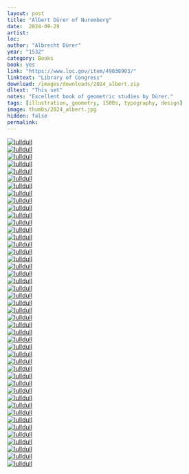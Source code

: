 ```yaml
---
layout: post
title: "Albert Dürer of Nuremberg"
date:  2024-09-29
artist: 
loc: 
author: "Albrecht Dürer"
year: "1532"
category: Books
book: yes
link: "https://www.loc.gov/item/49038903/"
linktext: "Library of Congress"
download: /images/downloads/2024_albert.zip
dltext: "This set"
notes: "Excellent book of geometric studies by Dürer."
tags: [illustration, geometry, 1500s, typography, design]
image: thumbs/2024_albert.jpg
hidden: false
permalink:
---
```


<div class="post_image">
	<a href="{{ site.baseurl }}/images/posts/2024_albert/001.jpg" target="_blank">
	<img src="{{ site.baseurl }}/images/posts/2024_albert/001.jpg" alt="lulldull"></a>
</div>

<div class="post_image">
	<a href="{{ site.baseurl }}/images/posts/2024_albert/002.jpg" target="_blank">
	<img src="{{ site.baseurl }}/images/posts/2024_albert/002.jpg" alt="lulldull"></a>
</div>

<div class="post_image">
	<a href="{{ site.baseurl }}/images/posts/2024_albert/003.jpg" target="_blank">
	<img src="{{ site.baseurl }}/images/posts/2024_albert/003.jpg" alt="lulldull"></a>
</div>

<div class="post_image">
	<a href="{{ site.baseurl }}/images/posts/2024_albert/004.jpg" target="_blank">
	<img src="{{ site.baseurl }}/images/posts/2024_albert/004.jpg" alt="lulldull"></a>
</div>

<div class="post_image">
	<a href="{{ site.baseurl }}/images/posts/2024_albert/005.jpg" target="_blank">
	<img src="{{ site.baseurl }}/images/posts/2024_albert/005.jpg" alt="lulldull"></a>
</div>

<div class="post_image">
	<a href="{{ site.baseurl }}/images/posts/2024_albert/006.jpg" target="_blank">
	<img src="{{ site.baseurl }}/images/posts/2024_albert/006.jpg" alt="lulldull"></a>
</div>

<div class="post_image">
	<a href="{{ site.baseurl }}/images/posts/2024_albert/007.jpg" target="_blank">
	<img src="{{ site.baseurl }}/images/posts/2024_albert/007.jpg" alt="lulldull"></a>
</div>


<div class="post_image">
	<a href="{{ site.baseurl }}/images/posts/2024_albert/008.jpg" target="_blank">
	<img src="{{ site.baseurl }}/images/posts/2024_albert/008.jpg" alt="lulldull"></a>
</div>

<div class="post_image">
	<a href="{{ site.baseurl }}/images/posts/2024_albert/009.jpg" target="_blank">
	<img src="{{ site.baseurl }}/images/posts/2024_albert/009.jpg" alt="lulldull"></a>
</div>

<div class="post_image">
	<a href="{{ site.baseurl }}/images/posts/2024_albert/010.jpg" target="_blank">
	<img src="{{ site.baseurl }}/images/posts/2024_albert/010.jpg" alt="lulldull"></a>
</div>

<div class="post_image">
	<a href="{{ site.baseurl }}/images/posts/2024_albert/011.jpg" target="_blank">
	<img src="{{ site.baseurl }}/images/posts/2024_albert/011.jpg" alt="lulldull"></a>
</div>

<div class="post_image">
	<a href="{{ site.baseurl }}/images/posts/2024_albert/012.jpg" target="_blank">
	<img src="{{ site.baseurl }}/images/posts/2024_albert/012.jpg" alt="lulldull"></a>
</div>

<div class="post_image">
	<a href="{{ site.baseurl }}/images/posts/2024_albert/013.jpg" target="_blank">
	<img src="{{ site.baseurl }}/images/posts/2024_albert/013.jpg" alt="lulldull"></a>
</div>

<div class="post_image">
	<a href="{{ site.baseurl }}/images/posts/2024_albert/014.jpg" target="_blank">
	<img src="{{ site.baseurl }}/images/posts/2024_albert/014.jpg" alt="lulldull"></a>
</div>

<div class="post_image">
	<a href="{{ site.baseurl }}/images/posts/2024_albert/015.jpg" target="_blank">
	<img src="{{ site.baseurl }}/images/posts/2024_albert/015.jpg" alt="lulldull"></a>
</div>

<div class="post_image">
	<a href="{{ site.baseurl }}/images/posts/2024_albert/016.jpg" target="_blank">
	<img src="{{ site.baseurl }}/images/posts/2024_albert/016.jpg" alt="lulldull"></a>
</div>

<div class="post_image">
	<a href="{{ site.baseurl }}/images/posts/2024_albert/017.jpg" target="_blank">
	<img src="{{ site.baseurl }}/images/posts/2024_albert/017.jpg" alt="lulldull"></a>
</div>


<div class="post_image">
	<a href="{{ site.baseurl }}/images/posts/2024_albert/018.jpg" target="_blank">
	<img src="{{ site.baseurl }}/images/posts/2024_albert/018.jpg" alt="lulldull"></a>
</div>


<div class="post_image">
	<a href="{{ site.baseurl }}/images/posts/2024_albert/019.jpg" target="_blank">
	<img src="{{ site.baseurl }}/images/posts/2024_albert/019.jpg" alt="lulldull"></a>
</div>



<div class="post_image">
	<a href="{{ site.baseurl }}/images/posts/2024_albert/020.jpg" target="_blank">
	<img src="{{ site.baseurl }}/images/posts/2024_albert/020.jpg" alt="lulldull"></a>
</div>



<div class="post_image">
	<a href="{{ site.baseurl }}/images/posts/2024_albert/021.jpg" target="_blank">
	<img src="{{ site.baseurl }}/images/posts/2024_albert/021.jpg" alt="lulldull"></a>
</div>



<div class="post_image">
	<a href="{{ site.baseurl }}/images/posts/2024_albert/022.jpg" target="_blank">
	<img src="{{ site.baseurl }}/images/posts/2024_albert/022.jpg" alt="lulldull"></a>
</div>



<div class="post_image">
	<a href="{{ site.baseurl }}/images/posts/2024_albert/023.jpg" target="_blank">
	<img src="{{ site.baseurl }}/images/posts/2024_albert/023.jpg" alt="lulldull"></a>
</div>



<div class="post_image">
	<a href="{{ site.baseurl }}/images/posts/2024_albert/024.jpg" target="_blank">
	<img src="{{ site.baseurl }}/images/posts/2024_albert/024.jpg" alt="lulldull"></a>
</div>


<div class="post_image">
	<a href="{{ site.baseurl }}/images/posts/2024_albert/025.jpg" target="_blank">
	<img src="{{ site.baseurl }}/images/posts/2024_albert/025.jpg" alt="lulldull"></a>
</div>



<div class="post_image">
	<a href="{{ site.baseurl }}/images/posts/2024_albert/026.jpg" target="_blank">
	<img src="{{ site.baseurl }}/images/posts/2024_albert/026.jpg" alt="lulldull"></a>
</div>



<div class="post_image">
	<a href="{{ site.baseurl }}/images/posts/2024_albert/027.jpg" target="_blank">
	<img src="{{ site.baseurl }}/images/posts/2024_albert/027.jpg" alt="lulldull"></a>
</div>

<div class="post_image">
	<a href="{{ site.baseurl }}/images/posts/2024_albert/028.jpg" target="_blank">
	<img src="{{ site.baseurl }}/images/posts/2024_albert/028.jpg" alt="lulldull"></a>
</div>



<div class="post_image">
	<a href="{{ site.baseurl }}/images/posts/2024_albert/029.jpg" target="_blank">
	<img src="{{ site.baseurl }}/images/posts/2024_albert/029.jpg" alt="lulldull"></a>
</div>



<div class="post_image">
	<a href="{{ site.baseurl }}/images/posts/2024_albert/030.jpg" target="_blank">
	<img src="{{ site.baseurl }}/images/posts/2024_albert/030.jpg" alt="lulldull"></a>
</div>



<div class="post_image">
	<a href="{{ site.baseurl }}/images/posts/2024_albert/031.jpg" target="_blank">
	<img src="{{ site.baseurl }}/images/posts/2024_albert/031.jpg" alt="lulldull"></a>
</div>

<div class="post_image">
	<a href="{{ site.baseurl }}/images/posts/2024_albert/032.jpg" target="_blank">
	<img src="{{ site.baseurl }}/images/posts/2024_albert/032.jpg" alt="lulldull"></a>
</div>



<div class="post_image">
	<a href="{{ site.baseurl }}/images/posts/2024_albert/033.jpg" target="_blank">
	<img src="{{ site.baseurl }}/images/posts/2024_albert/033.jpg" alt="lulldull"></a>
</div>



<div class="post_image">
	<a href="{{ site.baseurl }}/images/posts/2024_albert/034.jpg" target="_blank">
	<img src="{{ site.baseurl }}/images/posts/2024_albert/034.jpg" alt="lulldull"></a>
</div>

<div class="post_image">
	<a href="{{ site.baseurl }}/images/posts/2024_albert/035.jpg" target="_blank">
	<img src="{{ site.baseurl }}/images/posts/2024_albert/035.jpg" alt="lulldull"></a>
</div>

<div class="post_image">
	<a href="{{ site.baseurl }}/images/posts/2024_albert/036.jpg" target="_blank">
	<img src="{{ site.baseurl }}/images/posts/2024_albert/036.jpg" alt="lulldull"></a>
</div>

<div class="post_image">
	<a href="{{ site.baseurl }}/images/posts/2024_albert/037.jpg" target="_blank">
	<img src="{{ site.baseurl }}/images/posts/2024_albert/037.jpg" alt="lulldull"></a>
</div>

<div class="post_image">
	<a href="{{ site.baseurl }}/images/posts/2024_albert/038.jpg" target="_blank">
	<img src="{{ site.baseurl }}/images/posts/2024_albert/038.jpg" alt="lulldull"></a>
</div>

<div class="post_image">
	<a href="{{ site.baseurl }}/images/posts/2024_albert/039.jpg" target="_blank">
	<img src="{{ site.baseurl }}/images/posts/2024_albert/039.jpg" alt="lulldull"></a>
</div>

<div class="post_image">
	<a href="{{ site.baseurl }}/images/posts/2024_albert/040.jpg" target="_blank">
	<img src="{{ site.baseurl }}/images/posts/2024_albert/040.jpg" alt="lulldull"></a>
</div>

<div class="post_image">
	<a href="{{ site.baseurl }}/images/posts/2024_albert/041.jpg" target="_blank">
	<img src="{{ site.baseurl }}/images/posts/2024_albert/041.jpg" alt="lulldull"></a>
</div>

<div class="post_image">
	<a href="{{ site.baseurl }}/images/posts/2024_albert/042.jpg" target="_blank">
	<img src="{{ site.baseurl }}/images/posts/2024_albert/042.jpg" alt="lulldull"></a>
</div>

<div class="post_image">
	<a href="{{ site.baseurl }}/images/posts/2024_albert/043.jpg" target="_blank">
	<img src="{{ site.baseurl }}/images/posts/2024_albert/043.jpg" alt="lulldull"></a>
</div>

<div class="post_image">
	<a href="{{ site.baseurl }}/images/posts/2024_albert/044.jpg" target="_blank">
	<img src="{{ site.baseurl }}/images/posts/2024_albert/044.jpg" alt="lulldull"></a>
</div>

<div class="post_image">
	<a href="{{ site.baseurl }}/images/posts/2024_albert/045.jpg" target="_blank">
	<img src="{{ site.baseurl }}/images/posts/2024_albert/045.jpg" alt="lulldull"></a>
</div>





